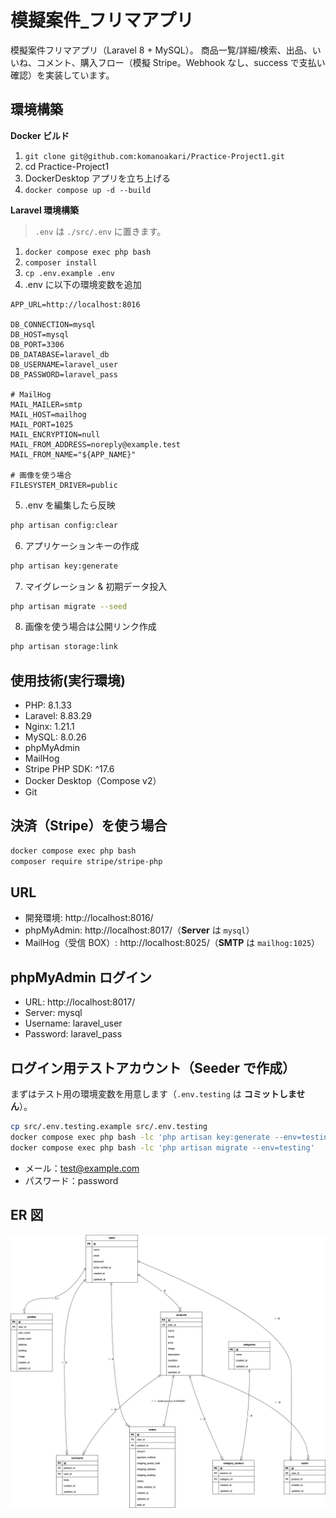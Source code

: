 # 模擬案件\_フリマアプリ

模擬案件フリマアプリ（Laravel 8 + MySQL）。
商品一覧/詳細/検索、出品、いいね、コメント、購入フロー（模擬 Stripe。Webhook なし、success で支払い確認）を実装しています。

## 環境構築

**Docker ビルド**

1. `git clone git@github.com:komanoakari/Practice-Project1.git`
2. cd Practice-Project1
3. DockerDesktop アプリを立ち上げる
4. `docker compose up -d --build`

**Laravel 環境構築**

> `.env` は `./src/.env` に置きます。

1. `docker compose exec php bash`
2. `composer install`
3. `cp .env.example .env`
4. .env に以下の環境変数を追加

```text
APP_URL=http://localhost:8016

DB_CONNECTION=mysql
DB_HOST=mysql
DB_PORT=3306
DB_DATABASE=laravel_db
DB_USERNAME=laravel_user
DB_PASSWORD=laravel_pass

# MailHog
MAIL_MAILER=smtp
MAIL_HOST=mailhog
MAIL_PORT=1025
MAIL_ENCRYPTION=null
MAIL_FROM_ADDRESS=noreply@example.test
MAIL_FROM_NAME="${APP_NAME}"

# 画像を使う場合
FILESYSTEM_DRIVER=public
```

5. .env を編集したら反映

```bash
php artisan config:clear
```

6. アプリケーションキーの作成

```bash
php artisan key:generate
```

7. マイグレーション & 初期データ投入

```bash
php artisan migrate --seed
```

8. 画像を使う場合は公開リンク作成

```bash
php artisan storage:link
```

## 使用技術(実行環境)

- PHP: 8.1.33
- Laravel: 8.83.29
- Nginx: 1.21.1
- MySQL: 8.0.26
- phpMyAdmin
- MailHog
- Stripe PHP SDK: ^17.6
- Docker Desktop（Compose v2）
- Git

## 決済（Stripe）を使う場合

```bash
docker compose exec php bash
composer require stripe/stripe-php
```

## URL

- 開発環境: http://localhost:8016/
- phpMyAdmin: http://localhost:8017/（**Server** は `mysql`）
- MailHog（受信 BOX）: http://localhost:8025/（**SMTP** は `mailhog:1025`）

## phpMyAdmin ログイン

- URL: http://localhost:8017/
- Server: mysql
- Username: laravel_user
- Password: laravel_pass

## ログイン用テストアカウント（Seeder で作成）

まずはテスト用の環境変数を用意します（`.env.testing` は **コミットしません**）。

```bash
cp src/.env.testing.example src/.env.testing
docker compose exec php bash -lc 'php artisan key:generate --env=testing'
docker compose exec php bash -lc 'php artisan migrate --env=testing'
```

- メール：test@example.com
- パスワード：password

## ER 図

![ER図](er.png)
